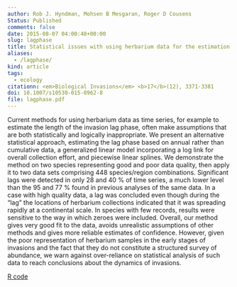 ```yaml
---
author: Rob J. Hyndman, Mohsen B Mesgaran, Roger D Cousens
Status: Published
comments: false
date: 2015-08-07 04:00:48+00:00
slug: lagphase
title: Statistical issues with using herbarium data for the estimation of invasion lag-phases
aliases:
  - /lagphase/
kind: article
tags:
  - ecology
citationn: <em>Biological Invasions</em> <b>17</b>(12), 3371-3381
doi: 10.1007/s10530-015-0962-8
file: lagphase.pdf
---
```


Current methods for using herbarium data as time series, for example to estimate the length of the invasion lag phase, often make assumptions that are both statistically and logically inappropriate. We present an alternative statistical approach, estimating the lag phase based on annual rather than cumulative data, a generalized linear model incorporating a log link for overall collection effort, and piecewise linear splines. We demonstrate the method on two species representing good and poor data quality, then apply it to two data sets comprising 448 species/region combinations. Significant lags were detected in only 28 and 40 % of time series, a much lower level than the 95 and 77 % found in previous analyses of the same data. In a case with high quality data, a lag was concluded even though during the “lag” the locations of herbarium collections indicated that it was spreading rapidly at a continental scale. In species with few records, results were sensitive to the way in which zeroes were included. Overall, our method gives very good fit to the data, avoids unrealistic assumptions of other methods and gives more reliable estimates of confidence. However, given the poor representation of herbarium samples in the early stages of invasions and the fact that they do not constitute a structured survey of abundance, we warn against over-reliance on statistical analysis of such data to reach conclusions about the dynamics of invasions.

[R code](/Rfiles/lagphase.R)
